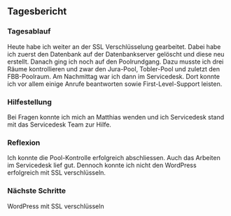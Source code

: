 ## Tagesbericht


### Tagesablauf
Heute habe ich weiter an der SSL Verschlüsselung gearbeitet. Dabei habe ich zuerst den Datenbank auf der Datenbankserver gelöscht und diese neu erstellt. Danach ging ich noch auf den Poolrundgang. Dazu musste ich drei Räume kontrollieren und zwar den Jura-Pool, Tobler-Pool und zuletzt den FBB-Poolraum. Am Nachmittag war ich dann im Servicedesk. Dort konnte ich vor allem einige Anrufe beantworten sowie First-Level-Support leisten.

### Hilfestellung
Bei Fragen konnte ich mich an Matthias wenden und ich Servicedesk stand mit das Servicedesk Team zur Hilfe.

### Reflexion
Ich konnte die Pool-Kontrolle erfolgreich abschliessen. Auch das Arbeiten im Servicedesk lief gut. Dennoch konnte ich nicht den WordPress erfolgreich mit SSL verschlüsseln.

### Nächste Schritte
WordPress mit SSL verschlüsseln

